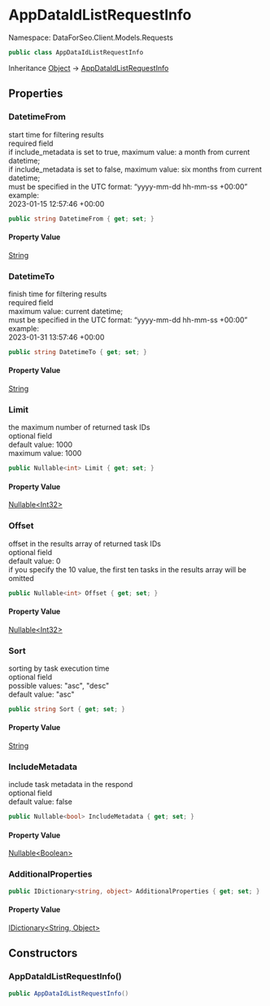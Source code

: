 # AppDataIdListRequestInfo

Namespace: DataForSeo.Client.Models.Requests

```csharp
public class AppDataIdListRequestInfo
```

Inheritance [Object](https://docs.microsoft.com/en-us/dotnet/api/system.object) → [AppDataIdListRequestInfo](./dataforseo.client.models.requests.appdataidlistrequestinfo.md)

## Properties

### **DatetimeFrom**

start time for filtering results
 <br>required field
 <br>if include_metadata is set to true, maximum value: a month from current datetime;
 <br>if include_metadata is set to false, maximum value: six months from current datetime;
 <br>must be specified in the UTC format: “yyyy-mm-dd hh-mm-ss +00:00”
 <br>example:
 <br>2023-01-15 12:57:46 +00:00

```csharp
public string DatetimeFrom { get; set; }
```

#### Property Value

[String](https://docs.microsoft.com/en-us/dotnet/api/system.string)<br>

### **DatetimeTo**

finish time for filtering results
 <br>required field
 <br>maximum value: current datetime;
 <br>must be specified in the UTC format: “yyyy-mm-dd hh-mm-ss +00:00”
 <br>example:
 <br>2023-01-31 13:57:46 +00:00

```csharp
public string DatetimeTo { get; set; }
```

#### Property Value

[String](https://docs.microsoft.com/en-us/dotnet/api/system.string)<br>

### **Limit**

the maximum number of returned task IDs
 <br>optional field
 <br>default value: 1000
 <br>maximum value: 1000

```csharp
public Nullable<int> Limit { get; set; }
```

#### Property Value

[Nullable&lt;Int32&gt;](https://docs.microsoft.com/en-us/dotnet/api/system.nullable-1)<br>

### **Offset**

offset in the results array of returned task IDs
 <br>optional field
 <br>default value: 0
 <br>if you specify the 10 value, the first ten tasks in the results array will be omitted

```csharp
public Nullable<int> Offset { get; set; }
```

#### Property Value

[Nullable&lt;Int32&gt;](https://docs.microsoft.com/en-us/dotnet/api/system.nullable-1)<br>

### **Sort**

sorting by task execution time
 <br>optional field
 <br>possible values: "asc", "desc"
 <br>default value: "asc"

```csharp
public string Sort { get; set; }
```

#### Property Value

[String](https://docs.microsoft.com/en-us/dotnet/api/system.string)<br>

### **IncludeMetadata**

include task metadata in the respond
 <br>optional field
 <br>default value: false

```csharp
public Nullable<bool> IncludeMetadata { get; set; }
```

#### Property Value

[Nullable&lt;Boolean&gt;](https://docs.microsoft.com/en-us/dotnet/api/system.nullable-1)<br>

### **AdditionalProperties**

```csharp
public IDictionary<string, object> AdditionalProperties { get; set; }
```

#### Property Value

[IDictionary&lt;String, Object&gt;](https://docs.microsoft.com/en-us/dotnet/api/system.collections.generic.idictionary-2)<br>

## Constructors

### **AppDataIdListRequestInfo()**

```csharp
public AppDataIdListRequestInfo()
```
